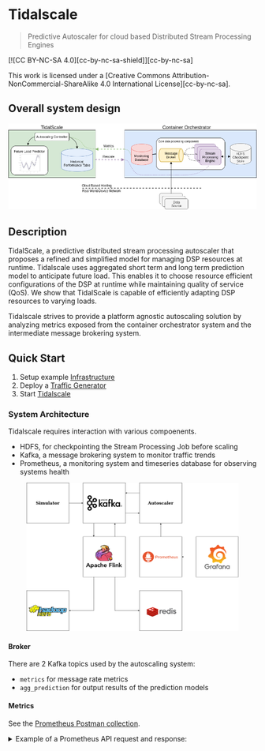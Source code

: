 # Tidalscale

> Predictive Autoscaler for cloud based Distributed Stream Processing Engines

 [![CC BY-NC-SA 4.0][cc-by-nc-sa-shield]][cc-by-nc-sa]

This work is licensed under a
[Creative Commons Attribution-NonCommercial-ShareAlike 4.0 International License][cc-by-nc-sa].

## Overall system design


<p align="center">
  <img width="900"  src="docs/img/Paper_Architecture-Page.png">
</p>


## Description

TidalScale, a predictive distributed stream processing autoscaler that proposes a refined and simplified model for managing DSP resources at runtime. Tidalscale uses aggregated short term and long term prediction model to anticipate future load. This enables it to choose resource efficient configurations of the DSP at runtime while maintaining quality of service (QoS). We show that TidalScale is capable of efficiently adapting DSP resources to varying loads.

Tidalscale strives to provide a platform agnostic autoscaling solution by analyzing metrics exposed from the container orchestrator system and the intermediate message brokering system. 

## Quick Start

1. Setup example [Infrastructure](./infrastructure/)
2. Deploy a [Traffic Generator](./traffic-generators)
2. Start [Tidalscale](./TidalScale/)


### System Architecture

Tidalscale requires interaction with various compoenents. 

- HDFS, for checkpointing the Stream Processing Job before scaling
- Kafka, a message brokering system to monitor traffic trends
- Prometheus, a monitoring system and timeseries database for observing systems health

<p align="center">
  <img width="430" height="300" src="docs/img/software-infra.png">
</p>


#### Broker

 
There are 2 Kafka topics used by the autoscaling system:

- `metrics` for message rate metrics
- `agg_prediction` for output results of the prediction models

#### Metrics

See the [Prometheus Postman collection](./Prometheus.postman_collection.json).

<details>
  <summary>Example of a Prometheus API request and response:</summary>

Here's the request. It is not a single HTTP request, but a separate request for each metric. Although it is technically possible to get all the metrics at once (as per [the documentation](https://prometheus.io/docs/prometheus/latest/querying/basics/)), we would have to do aggregations on our own. Having multiple queries is not a problem, however. We can simply specify a `time` field in the HTTP request to retrieve a consistent set of metrics.

```sh
request() {
	address="http://prometheus:30090"
	endpoint="/api/v1/query"
	url="${address}${endpoint}"
	time="2021-02-08T10:10:51.781Z"

	curl -Ss -X POST -F query="$1" -F time="$time" "$url" | jq
}

request "avg(avg by (operator_id) (flink_taskmanager_job_latency_source_id_operator_id_operator_subtask_index_latency{quantile=\"0.95\"}))"
request "avg(kafka_server_brokertopicmetrics_total_messagesinpersec_count)"
request kafka_controller_kafkacontroller_controllerstate_value
```

The response:

```
{
  "status": "success",
  "data": {
    "resultType": "vector",
    "result": [
      {
        "metric": {},
        "value": [
          1612779051.781,
          "181.43333333333334"
        ]
      }
    ]
  }
}
{
  "status": "success",
  "data": {
    "resultType": "vector",
    "result": [
      {
        "metric": {},
        "value": [
          1612779051.781,
          "112629192.33333334"
        ]
      }
    ]
  }
}
{
  "status": "success",
  "data": {
    "resultType": "vector",
    "result": [
      {
        "metric": {
          "__name__": "kafka_controller_kafkacontroller_controllerstate_value",
          "app_kubernetes_io_component": "kafka",
          "app_kubernetes_io_instance": "mpds",
          "app_kubernetes_io_managed_by": "Helm",
          "app_kubernetes_io_name": "kafka",
          "controller_revision_hash": "kafka-7dc6cd8b54",
          "helm_sh_chart": "kafka-11.8.2",
          "instance": "10.1.0.10:5556",
          "job": "kubernetes-pods",
          "kubernetes_namespace": "default",
          "kubernetes_pod_name": "kafka-1",
          "statefulset_kubernetes_io_pod_name": "kafka-1"
        },
        "value": [
          1612779051.781,
          "0"
        ]
      },
      {
        "metric": {
          "__name__": "kafka_controller_kafkacontroller_controllerstate_value",
          "app_kubernetes_io_component": "kafka",
          "app_kubernetes_io_instance": "mpds",
          "app_kubernetes_io_managed_by": "Helm",
          "app_kubernetes_io_name": "kafka",
          "controller_revision_hash": "kafka-7dc6cd8b54",
          "helm_sh_chart": "kafka-11.8.2",
          "instance": "10.1.1.6:5556",
          "job": "kubernetes-pods",
          "kubernetes_namespace": "default",
          "kubernetes_pod_name": "kafka-0",
          "statefulset_kubernetes_io_pod_name": "kafka-0"
        },
        "value": [
          1612779051.781,
          "0"
        ]
      },
      {
        "metric": {
          "__name__": "kafka_controller_kafkacontroller_controllerstate_value",
          "app_kubernetes_io_component": "kafka",
          "app_kubernetes_io_instance": "mpds",
          "app_kubernetes_io_managed_by": "Helm",
          "app_kubernetes_io_name": "kafka",
          "controller_revision_hash": "kafka-7dc6cd8b54",
          "helm_sh_chart": "kafka-11.8.2",
          "instance": "10.1.2.6:5556",
          "job": "kubernetes-pods",
          "kubernetes_namespace": "default",
          "kubernetes_pod_name": "kafka-2",
          "statefulset_kubernetes_io_pod_name": "kafka-2"
        },
        "value": [
          1612779051.781,
          "0"
        ]
      }
    ]
  }
}
```
</details>


